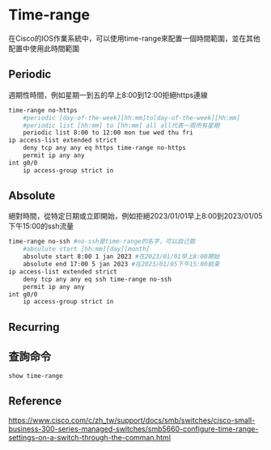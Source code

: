 # Time-range #

在Cisco的IOS作業系統中，可以使用time-range來配置一個時間範圍，並在其他配置中使用此時間範圍

## Periodic ## 

週期性時間，例如星期一到五的早上8:00到12:00拒絕https連線

```bash
time-range no-https
    #periodic [day-of-the-week][hh:mm]to[day-of-the-week][hh:mm] 
    #periodic list [hh:mm] to [hh:mm] all all代表一周所有星期
    periodic list 8:00 to 12:00 mon tue wed thu fri 
ip access-list extended strict 
    deny tcp any any eq https time-range no-https
    permit ip any any 
int g0/0
    ip access-group strict in 

```

## Absolute ##

絕對時間，從特定日期或立即開始，例如拒絕2023/01/01早上8:00到2023/01/05下午15:00的ssh流量

```bash
time-range no-ssh #no-ssh是time-range的名字，可以自己取
    #absulute start [hh:mm][day][month]
    absolute start 8:00 1 jan 2023 #在2023/01/01早上8:00開始
    absolute end 17:00 5 jan 2023 #在2023/01/05下午15:00結束
ip access-list extended strict 
    deny tcp any any eq ssh time-range no-ssh
    permit ip any any 
int g0/0 
    ip access-group strict in 
```

## Recurring ##


## 查詢命令 ##

```bash
show time-range 
```

## Reference ##

https://www.cisco.com/c/zh_tw/support/docs/smb/switches/cisco-small-business-300-series-managed-switches/smb5660-configure-time-range-settings-on-a-switch-through-the-comman.html